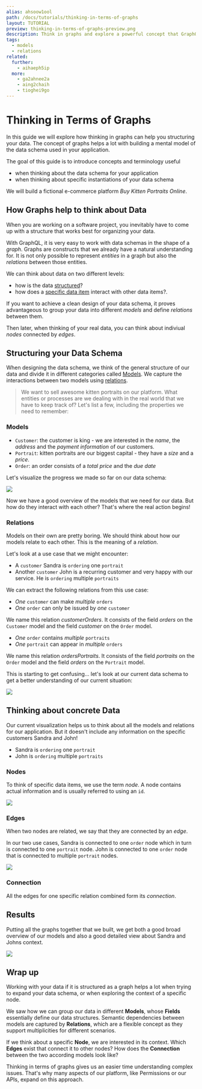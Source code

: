 ```yaml
---
alias: ahsoow1ool
path: /docs/tutorials/thinking-in-terms-of-graphs
layout: TUTORIAL
preview: thinking-in-terms-of-graphs-preview.png
description: Think in graphs and explore a powerful concept that GraphQL terms like nodes and edges are based on.
tags:
  - models
  - relations
related:
  further:
    - aihaeph5ip
  more:
    - ga2ahnee2a
    - aing2chaih
    - tioghei9go
---
```


# Thinking in Terms of Graphs

In this guide we will explore how thinking in graphs can help you structuring your data.
The concept of graphs helps a lot with building a mental model of the data schema used in your application.

The goal of this guide is to introduce concepts and terminology useful
* when thinking about the data schema for your application
* when thinking about specific instantiations of your data schema

We will build a fictional e-commerce platform *Buy Kitten Portraits Online*.

## How Graphs help to think about Data

When you are working on a software project, you inevitably have to come up with a structure that works best for organizing your data.

With GraphQL, it is very easy to work with data schemas in the shape of a *graph*. Graphs are constructs that we already have a natural understanding for. It is not only possible to represent *entities* in a graph but also the *relations* between those entities.

We can think about data on two different levels:
* how is the data [structured](#structuring-your-data)?
* how does a [specific data item](#thinking-about-concrete-data) interact with other data items?.

If you want to achieve a clean design of your data schema, it proves advantageous to group your data into different *models* and define *relations* between them.

Then later, when thinking of your real data, you can think about indiviual *nodes* connected by *edges*.

## Structuring your Data Schema

When designing the data schema, we think of the general structure of our data and divide it in different categories called [Models](#models). We capture the interactions between two models using [relations](#relations).

> We want to sell awesome kitten portraits on our platform. What entities or processes are we dealing with in the real world that we have to keep track of? Let's list a few, including the properties we need to remember:

### Models

* `Customer`: the customer is king - we are interested in the *name*, the *address* and the *payment information* of our customers.
* `Portrait`: kitten portraits are our biggest capital - they have a *size* and a *price*.
* `Order`: an order consists of a *total price* and the *due date*

Let's visualize the progress we made so far on our data schema:

![](./models-yed.svg)

Now we have a good overview of the models that we need for our data. But how do they interact with each other? That's where the real action begins!

### Relations

Models on their own are pretty boring. We should think about how our models relate to each other. This is the meaning of a *relation*.

Let's look at a use case that we might encounter:
* A `customer` Sandra is `ordering` one `portrait`
* Another `customer` John is a recurring customer and very happy with our service. He is `ordering` multiple `portraits`


We can extract the following relations from this use case:

* *One* `customer` can make *multiple* `orders`
* *One* `order` can only be issued by *one* `customer`

We name this relation *customerOrders*. It consists of the field *orders* on the `Customer` model and the field *customer* on the `Order` model.

* *One* `order` contains *multiple* `portraits`
* *One* `portrait` can appear in *multiple* `orders`

We name this relation *ordersPortraits*. It consists of the field *portraits* on the `Order` model and the field *orders* on the `Portrait` model.

This is starting to get confusing... let's look at our current data schema to get a better understanding of our current situation:

![](./models-relations-yed.svg)

## Thinking about concrete Data

Our current visualization helps us to think about all the models and relations for our application. But it doesn't include any information on the specific customers Sandra and John!

* Sandra is `ordering` one `portrait`
* John is `ordering` multiple `portraits`

### Nodes

To think of specific data items, we use the term *node*. A node contains actual information and is usually referred to using an `id`.

![](./nodes-yed.svg)

### Edges

When two nodes are related, we say that they are connected by an *edge*.

In our two use cases, Sandra is connected to one `order` node which in turn is connected to one `portrait` node. John is connected to one `order` node that is connected to multiple `portrait` nodes.

![](./nodes-and-edges-yed.svg)

### Connection

All the edges for one specific relation combined form its *connection*.

## Results

Putting all the graphs together that we built, we get both a good broad overview of our models and also a good detailed view about Sandra and Johns context.

![](./result-yed.svg)

## Wrap up

Working with your data if it is structured as a graph helps a lot when trying to expand your data schema, or when exploring the context of a specific node.

We saw how we can group our data in different **Models**, whose **Fields** essentially define our data structures. Semantic dependencies between models are captured by **Relations**, which are a flexible concept as they support multiplicities for different scenarios.

If we think about a specific **Node**, we are interested in its context. Which **Edges** exist that connect it to other nodes? How does the **Connection** between the two according models look like?

Thinking in terms of graphs gives us an easier time understanding complex issues. That's why many aspects of our platform, like Permissions or our APIs, expand on this approach.
